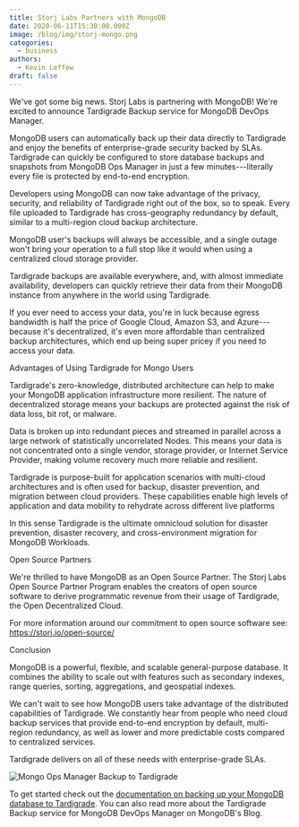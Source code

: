 ```yaml
---
title: Storj Labs Partners with MongoDB
date: 2020-06-11T15:30:00.000Z
image: /blog/img/storj-mongo.png
categories:
  - business
authors:
  - Kevin Leffew
draft: false
---
```

We've got some big news. Storj Labs is partnering with MongoDB! We're excited to announce Tardigrade Backup service for MongoDB DevOps Manager. 

MongoDB users can automatically back up their data directly to Tardigrade and enjoy the benefits of enterprise-grade security backed by SLAs. Tardigrade can quickly be configured to store database backups and snapshots from MongoDB Ops Manager in just a few minutes---literally every file is protected by end-to-end encryption. 

Developers using MongoDB can now take advantage of the privacy, security, and reliability of Tardigrade right out of the box, so to speak. Every file uploaded to Tardigrade has cross-geography redundancy by default, similar to a multi-region cloud backup architecture. 

MongoDB user's backups will always be accessible, and a single outage won't bring your operation to a full stop like it would when using a centralized cloud storage provider. 

Tardigrade backups are available everywhere, and, with almost immediate availability, developers can quickly retrieve their data from their MongoDB instance from anywhere in the world using Tardigrade. 

If you ever need to access your data, you're in luck because egress bandwidth is half the price of Google Cloud, Amazon S3, and Azure---because it's decentralized, it's even more affordable than centralized backup architectures, which end up being super pricey if you need to access your data. 

Advantages of Using Tardigrade for Mongo Users

Tardigrade's zero-knowledge, distributed architecture can help to make your MongoDB application infrastructure more resilient. The nature of decentralized storage means your backups are protected against the risk of data loss, bit rot, or malware.

Data is broken up into redundant pieces and streamed in parallel across a large network of statistically uncorrelated Nodes. This means your data is not concentrated onto a single vendor, storage provider, or Internet Service Provider, making volume recovery much more reliable and resilient. 

Tardigrade is purpose-built for application scenarios with multi-cloud architectures and is often used for backup, disaster prevention, and migration between cloud providers. These capabilities enable high levels of application and data mobility to rehydrate across different live platforms

In this sense Tardigrade is the ultimate omnicloud solution for disaster prevention, disaster recovery, and cross-environment migration for MongoDB Workloads.

Open Source Partners

We're thrilled to have MongoDB as an Open Source Partner. The Storj Labs Open Source Partner Program enables the creators of open source software to derive programmatic revenue from their usage of Tardigrade, the Open Decentralized Cloud. 

For more information around our commitment to open source software see: <https://storj.io/open-source/>

Conclusion

MongoDB is a powerful, flexible, and scalable general-purpose database. It combines the ability to scale out with features such as secondary indexes, range queries, sorting, aggregations, and geospatial indexes.

We can't wait to see how MongoDB users take advantage of the distributed capabilities of Tardigrade. We constantly hear from people who need cloud backup services that provide end-to-end encryption by default, multi-region redundancy, as well as lower and more predictable costs compared to centralized services.

Tardigrade delivers on all of these needs with enterprise-grade SLAs. 

![](/blog/img/mongo-ops-manager-backup-to-tardigrade.png "Mongo Ops Manager Backup to Tardigrade")

To get started check out the [documentation on backing up your MongoDB database to Tardigrade](https://documentation.tardigrade.io/how-tos/mongodb-ops-manager-backup). You can also read more about the Tardigrade Backup service for MongoDB DevOps Manager on MongoDB's Blog.